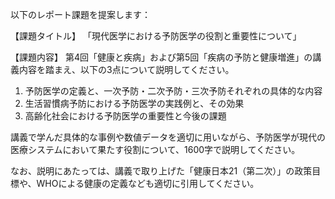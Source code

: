 以下のレポート課題を提案します：

【課題タイトル】
「現代医学における予防医学の役割と重要性について」

【課題内容】
第4回「健康と疾病」および第5回「疾病の予防と健康増進」の講義内容を踏まえ、以下の3点について説明してください。

1. 予防医学の定義と、一次予防・二次予防・三次予防それぞれの具体的な内容
2. 生活習慣病予防における予防医学の実践例と、その効果
3. 高齢化社会における予防医学の重要性と今後の課題

講義で学んだ具体的な事例や数値データを適切に用いながら、予防医学が現代の医療システムにおいて果たす役割について、1600字で説明してください。

なお、説明にあたっては、講義で取り上げた「健康日本21（第二次）」の政策目標や、WHOによる健康の定義なども適切に引用してください。